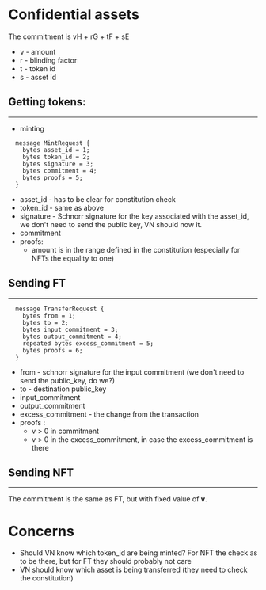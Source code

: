 # Confidential assets

The commitment is vH + rG + tF + sE

- v - amount
- r - blinding factor
- t - token id
- s - asset id

## Getting tokens:

---

- minting

```
  message MintRequest {
    bytes asset_id = 1;
    bytes token_id = 2;
    bytes signature = 3;
    bytes commitment = 4;
    bytes proofs = 5;
  }
```

- asset_id - has to be clear for constitution check
- token_id - same as above
- signature - Schnorr signature for the key associated with the asset_id, we don't need to send the public key, VN should now it.
- commitment
- proofs:
  - amount is in the range defined in the constitution (especially for NFTs the equality to one)

## Sending FT

---

```
  message TransferRequest {
    bytes from = 1;
    bytes to = 2;
    bytes input_commitment = 3;
    bytes output_commitment = 4;
    repeated bytes excess_commitment = 5;
    bytes proofs = 6;
  }
```

- from - schnorr signature for the input commitment (we don't need to send the public_key, do we?)
- to - destination public_key
- input_commitment
- output_commitment
- excess_commitment - the change from the transaction
- proofs :
  - v > 0 in commitment
  - v > 0 in the excess_commitment, in case the excess_commitment is there

## Sending NFT

---

The commitment is the same as FT, but with fixed value of **v**.

# Concerns

- Should VN know which token_id are being minted? For NFT the check as to be there, but for FT they should probably not care
- VN should know which asset is being transferred (they need to check the constitution)

